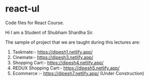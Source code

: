 # react-ul
Code files for React Course.

Hi I am a Student of Shubham Shardha Sir.

The sample of project that we are taught during this lectures are:

1) Taskmate:- https://dipesh1.netlify.app/
2) Cinemate:- https://dipesh3.netlify.app/
3) Shopping Cart:- https://dipesh4.netlify.app/
4) REDUX Shopping Cart:- https://dipesh5.netlify.app/
5) Ecommerce :- https://dipesh7.netlify.app/ (Under Construction)


